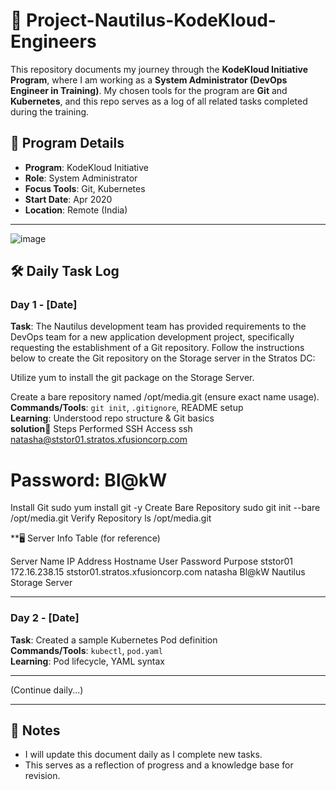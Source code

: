 # 📘 Project-Nautilus-KodeKloud-Engineers

This repository documents my journey through the **KodeKloud Initiative Program**, where I am working as a **System Administrator (DevOps Engineer in Training)**. My chosen tools for the program are **Git** and **Kubernetes**, and this repo serves as a log of all related tasks completed during the training.

## 🧭 Program Details

- **Program**: KodeKloud Initiative
- **Role**: System Administrator
- **Focus Tools**: Git, Kubernetes
- **Start Date**: Apr 2020
- **Location**: Remote (India)

---
![image](https://github.com/user-attachments/assets/82bef26a-dfbb-4033-b0c9-2ac17226c57a)
## 🛠️ Daily Task Log

### Day 1 - [Date]
**Task**: The Nautilus development team has provided requirements to the DevOps team for a new application development project, specifically requesting the establishment of a Git repository. Follow the instructions below to create the Git repository on the Storage server in the Stratos DC:



Utilize yum to install the git package on the Storage Server.


Create a bare repository named /opt/media.git (ensure exact name usage). 
**Commands/Tools**: `git init`, `.gitignore`, README setup  
**Learning**: Understood repo structure & Git basics  
**solution**🧩 Steps Performed
SSH Access
ssh natasha@ststor01.stratos.xfusioncorp.com
# Password: Bl@kW
Install Git
sudo yum install git -y
Create Bare Repository
sudo git init --bare /opt/media.git
Verify Repository
ls /opt/media.git

**🖥️ Server Info Table (for reference)

Server Name	IP Address	Hostname	User	Password	Purpose
ststor01	172.16.238.15	ststor01.stratos.xfusioncorp.com	natasha	Bl@kW	Nautilus Storage Server




---

### Day 2 - [Date]
**Task**: Created a sample Kubernetes Pod definition  
**Commands/Tools**: `kubectl`, `pod.yaml`  
**Learning**: Pod lifecycle, YAML syntax  

---

(Continue daily...)

---

## 📌 Notes
- I will update this document daily as I complete new tasks.
- This serves as a reflection of progress and a knowledge base for revision.


